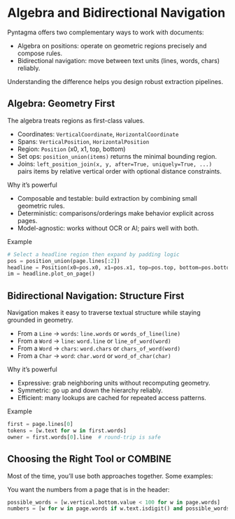 # Algebra and Bidirectional Navigation

Pyntagma offers two complementary ways to work with documents:

- Algebra on positions: operate on geometric regions precisely and compose rules.
- Bidirectional navigation: move between text units (lines, words, chars) reliably.

Understanding the difference helps you design robust extraction pipelines.

## Algebra: Geometry First

The algebra treats regions as first-class values.

- Coordinates: `VerticalCoordinate`, `HorizontalCoordinate`
- Spans: `VerticalPosition`, `HorizontalPosition`
- Region: `Position` (x0, x1, top, bottom)
- Set ops: `position_union(items)` returns the minimal bounding region.
- Joins: `left_position_join(x, y, after=True, uniquely=True, ...)` pairs items
  by relative vertical order with optional distance constraints.

Why it’s powerful

- Composable and testable: build extraction by combining small geometric rules.
- Deterministic: comparisons/orderings make behavior explicit across pages.
- Model-agnostic: works without OCR or AI; pairs well with both.

Example

```python
# Select a headline region then expand by padding logic
pos = position_union(page.lines[:2])
headline = Position(x0=pos.x0, x1=pos.x1, top=pos.top, bottom=pos.bottom)
im = headline.plot_on_page()
```

## Bidirectional Navigation: Structure First

Navigation makes it easy to traverse textual structure while staying grounded in geometry.

- From a `Line` → `words`: `line.words` or `words_of_line(line)`
- From a `Word` → `line`: `word.line` or `line_of_word(word)`
- From a `Word` → `chars`: `word.chars` or `chars_of_word(word)`
- From a `Char` → `word`: `char.word` or `word_of_char(char)`

Why it’s powerful

- Expressive: grab neighboring units without recomputing geometry.
- Symmetric: go up and down the hierarchy reliably.
- Efficient: many lookups are cached for repeated access patterns.

Example

```python
first = page.lines[0]
tokens = [w.text for w in first.words]
owner = first.words[0].line  # round-trip is safe
```

## Choosing the Right Tool or COMBINE

Most of the time, you’ll use both approaches together. Some examples:

You want the numbers from a page that is in the header:

```python
possible_words = [w.vertical.bottom.value < 100 for w in page.words]
numbers = [w for w in page.words if w.text.isdigit() and possible_words]
```


